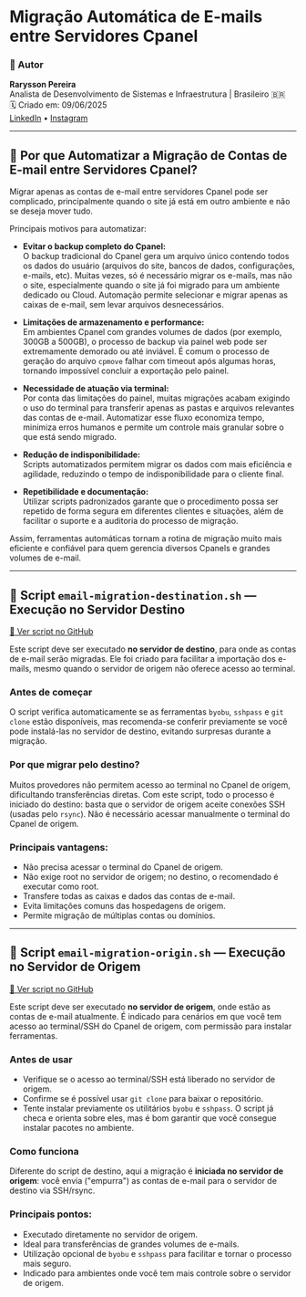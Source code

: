 # Migração Automática de E-mails entre Servidores Cpanel

### 👤 Autor

**Rarysson Pereira**  
Analista de Desenvolvimento de Sistemas e Infraestrutura | Brasileiro 🇧🇷  
🗓️ Criado em: 09/06/2025  
[LinkedIn](https://www.linkedin.com/in/rarysson-pereira?utm_source=share&utm_campaign=share_via&utm_content=profile&utm_medium=android_app) • [Instagram](https://www.instagram.com/raryssonpereira?igsh=MXhhb3N2MW1yNzl3cA==)

---

## 🤔 Por que Automatizar a Migração de Contas de E-mail entre Servidores Cpanel?

Migrar apenas as contas de e-mail entre servidores Cpanel pode ser complicado, principalmente quando o site já está em outro ambiente e não se deseja mover tudo.

Principais motivos para automatizar:

- **Evitar o backup completo do Cpanel:**  
  O backup tradicional do Cpanel gera um arquivo único contendo todos os dados do usuário (arquivos do site, bancos de dados, configurações, e-mails, etc). Muitas vezes, só é necessário migrar os e-mails, mas não o site, especialmente quando o site já foi migrado para um ambiente dedicado ou Cloud. Automação permite selecionar e migrar apenas as caixas de e-mail, sem levar arquivos desnecessários.

- **Limitações de armazenamento e performance:**  
  Em ambientes Cpanel com grandes volumes de dados (por exemplo, 300GB a 500GB), o processo de backup via painel web pode ser extremamente demorado ou até inviável. É comum o processo de geração do arquivo `cpmove` falhar com timeout após algumas horas, tornando impossível concluir a exportação pelo painel.

- **Necessidade de atuação via terminal:**  
  Por conta das limitações do painel, muitas migrações acabam exigindo o uso do terminal para transferir apenas as pastas e arquivos relevantes das contas de e-mail. Automatizar esse fluxo economiza tempo, minimiza erros humanos e permite um controle mais granular sobre o que está sendo migrado.

- **Redução de indisponibilidade:**  
  Scripts automatizados permitem migrar os dados com mais eficiência e agilidade, reduzindo o tempo de indisponibilidade para o cliente final.

- **Repetibilidade e documentação:**  
  Utilizar scripts padronizados garante que o procedimento possa ser repetido de forma segura em diferentes clientes e situações, além de facilitar o suporte e a auditoria do processo de migração.

Assim, ferramentas automáticas tornam a rotina de migração muito mais eficiente e confiável para quem gerencia diversos Cpanels e grandes volumes de e-mail.

---

## 🛬 Script `email-migration-destination.sh` — Execução no Servidor Destino  
[🔗 Ver script no GitHub](https://github.com/RaryssonPereira/cpanel-email-migration/blob/main/email-migration-destination.sh)

Este script deve ser executado **no servidor de destino**, para onde as contas de e-mail serão migradas. Ele foi criado para facilitar a importação dos e-mails, mesmo quando o servidor de origem não oferece acesso ao terminal.

### **Antes de começar**

O script verifica automaticamente se as ferramentas `byobu`, `sshpass` e `git clone` estão disponíveis, mas recomenda-se conferir previamente se você pode instalá-las no servidor de destino, evitando surpresas durante a migração.

### **Por que migrar pelo destino?**

Muitos provedores não permitem acesso ao terminal no Cpanel de origem, dificultando transferências diretas. Com este script, todo o processo é iniciado do destino: basta que o servidor de origem aceite conexões SSH (usadas pelo `rsync`). Não é necessário acessar manualmente o terminal do Cpanel de origem.

### **Principais vantagens:**

- Não precisa acessar o terminal do Cpanel de origem.
- Não exige root no servidor de origem; no destino, o recomendado é executar como root.
- Transfere todas as caixas e dados das contas de e-mail.
- Evita limitações comuns das hospedagens de origem.
- Permite migração de múltiplas contas ou domínios.

---

## 🚀 Script `email-migration-origin.sh` — Execução no Servidor de Origem  
[🔗 Ver script no GitHub](https://github.com/RaryssonPereira/cpanel-email-migration/blob/main/email-migration-origin.sh)

Este script deve ser executado **no servidor de origem**, onde estão as contas de e-mail atualmente. É indicado para cenários em que você tem acesso ao terminal/SSH do Cpanel de origem, com permissão para instalar ferramentas.

### **Antes de usar**

- Verifique se o acesso ao terminal/SSH está liberado no servidor de origem.
- Confirme se é possível usar `git clone` para baixar o repositório.
- Tente instalar previamente os utilitários `byobu` e `sshpass`. O script já checa e orienta sobre eles, mas é bom garantir que você consegue instalar pacotes no ambiente.

### **Como funciona**

Diferente do script de destino, aqui a migração é **iniciada no servidor de origem**: você envia ("empurra") as contas de e-mail para o servidor de destino via SSH/rsync.

### **Principais pontos:**
- Executado diretamente no servidor de origem.
- Ideal para transferências de grandes volumes de e-mails.
- Utilização opcional de `byobu` e `sshpass` para facilitar e tornar o processo mais seguro.
- Indicado para ambientes onde você tem mais controle sobre o servidor de origem.

